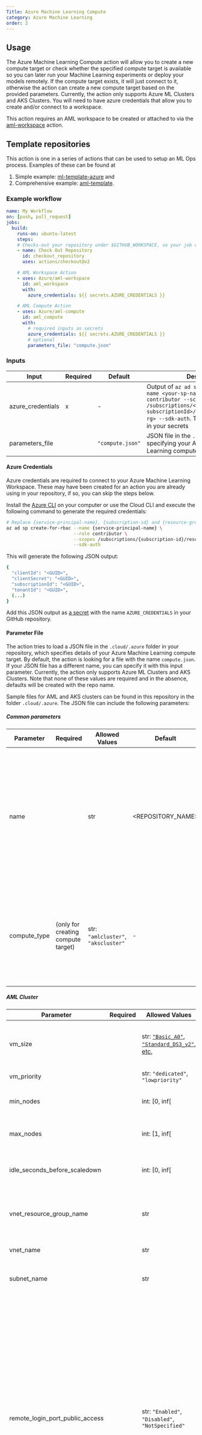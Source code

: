 ```yaml
---
Title: Azure Machine Learning Compute
category: Azure Machine Learning
order: 2
---
```


## Usage

The Azure Machine Learning Compute action will allow you to create a new compute target or check whether the specified compute target is available so you can later run your Machine Learning experiments or deploy your models remotely. If the compute target exists, it will just connect to it, otherwise the action can create a new compute target based on the provided parameters. Currently, the action only supports Azure ML Clusters and AKS Clusters. You will need to have azure credentials that allow you to create and/or connect to a workspace.

This action requires an AML workspace to be created or attached to via the [aml-workspace](https://github.com/Azure/aml-workspace) action.

## Template repositories

This action is one in a series of actions that can be used to setup an ML Ops process. Examples of these can be found at
1. Simple example: [ml-template-azure](https://github.com/machine-learning-apps/ml-template-azure) and
2. Comprehensive example: [aml-template](https://github.com/Azure/aml-template).

### Example workflow

```yaml
name: My Workflow
on: [push, pull_request]
jobs:
  build:
    runs-on: ubuntu-latest
    steps:
    # Checks-out your repository under $GITHUB_WORKSPACE, so your job can access it
    - name: Check Out Repository
      id: checkout_repository
      uses: actions/checkout@v2

    # AML Workspace Action
    - uses: Azure/aml-workspace
      id: aml_workspace
      with:
        azure_credentials: ${{ secrets.AZURE_CREDENTIALS }}

    # AML Compute Action
    - uses: Azure/aml-compute
      id: aml_compute
      with:
        # required inputs as secrets
        azure_credentials: ${{ secrets.AZURE_CREDENTIALS }}
        # optional
        parameters_file: "compute.json"
```

### Inputs

| Input | Required | Default | Description |
| ----- | -------- | ------- | ----------- |
| azure_credentials | x | - | Output of `az ad sp create-for-rbac --name <your-sp-name> --role contributor --scopes /subscriptions/<your-subscriptionId>/resourceGroups/<your-rg> --sdk-auth`. This should be stored in your secrets |
| parameters_file |  | `"compute.json"` | JSON file in the `.cloud/.azure` folder specifying your Azure Machine Learning compute target details. |

#### Azure Credentials

Azure credentials are required to connect to your Azure Machine Learning Workspace. These may have been created for an action you are already using in your repository, if so, you can skip the steps below.

Install the [Azure CLI](https://docs.microsoft.com/en-us/cli/azure/install-azure-cli?view=azure-cli-latest) on your computer or use the Cloud CLI and execute the following command to generate the required credentials:

```sh
# Replace {service-principal-name}, {subscription-id} and {resource-group} with your Azure subscription id and resource group name and any name for your service principle
az ad sp create-for-rbac --name {service-principal-name} \
                         --role contributor \
                         --scopes /subscriptions/{subscription-id}/resourceGroups/{resource-group} \
                         --sdk-auth
```

This will generate the following JSON output:

```sh
{
  "clientId": "<GUID>",
  "clientSecret": "<GUID>",
  "subscriptionId": "<GUID>",
  "tenantId": "<GUID>",
  (...)
}
```

Add this JSON output as [a secret](https://help.github.com/en/actions/configuring-and-managing-workflows/creating-and-storing-encrypted-secrets#creating-encrypted-secrets) with the name `AZURE_CREDENTIALS` in your GitHub repository.

#### Parameter File

The action tries to load a JSON file in the `.cloud/.azure` folder in your repository, which specifies details of your Azure Machine Learning compute target. By default, the action is looking for a file with the name `compute.json`. If your JSON file has a different name, you can specify it with this input parameter. Currently, the action only supports Azure ML Clusters and AKS Clusters. Note that none of these values are required and in the absence, defaults will be created with the repo name.

Sample files for AML and AKS clusters can be found in this repository in the folder `.cloud/.azure`. The JSON file can include the following parameters:

##### Common parameters

| Parameter | Required | Allowed Values       | Default | Description |
| --------- | -------- | -------------------- | ------- | ----------- |
| name                            |  | str | <REPOSITORY_NAME> | The name of the of the Compute object to retrieve or create. max characters is 16 and it can include letters, digits and dashes. It must start with a letter and end with a letter or number |
| compute_type                    | (only for creating compute target) | str: `"amlcluster"`, `"akscluster"` | - | Specifies the type of compute target that should be created by the action if a compute target with the specified name was not found. |

##### AML Cluster

| Parameter | Required | Allowed Values       | Default | Description |
| --------- | -------- | -------------------- | ------- | ----------- |
| vm_size                         |          | str: [`"Basic_A0"`, `"Standard_DS3_v2"`, etc.](https://docs.microsoft.com/en-us/azure/templates/Microsoft.Compute/2019-07-01/virtualMachines?toc=%2Fen-us%2Fazure%2Fazure-resource-manager%2Ftoc.json&bc=%2Fen-us%2Fazure%2Fbread%2Ftoc.json#hardwareprofile-object) | `"Standard_NC6"` | The size of agent VMs. Note that not all sizes are available in all regions. |
| vm_priority                     |          | str: `"dedicated"`, `"lowpriority"` | `"dedicated"` | The VM priority. |
| min_nodes                       |          | int: [0, inf[ | 0 | The minimum number of nodes to use on the cluster. |
| max_nodes                       |          | int: [1, inf[ | 4 | The maximum number of nodes to use on the cluster. |
| idle_seconds_before_scaledown   |          | int: [0, inf[ | 120 | Node idle time in seconds before scaling down the cluster. |
| vnet_resource_group_name        |          | str | null | The name of the resource group where the virtual network is located. |
| vnet_name                       |          | str | null | The name of the virtual network. |
| subnet_name                     |          | str | null | The name of the subnet inside the VNet. |
| remote_login_port_public_access |          | str: `"Enabled"`, `"Disabled"`, `"NotSpecified"` | `"NotSpecified"` | State of the public SSH port. `"Disabled"` indicates that the public ssh port is closed on all nodes of the cluster. `"Enabled"` indicates that the public ssh port is open on all nodes of the cluster. `"NotSpecified"` indicates that the public ssh port is closed on all nodes of the cluster if VNet is defined, else is open all public nodes. It can be this default value only during cluster creation time. After creation, it will be either enabled or disabled. |

Please visit [this website]() for more details.

##### AKS Cluster

| Parameter | Required | Allowed Values       | Default | Description |
| --------- | -------- | -------------------- | ------- | ----------- |
| agent_count |  | int: [1, inf[ | 3 | The number of agents (VMs) to host containers. |
| vm_size |  | str: [`"Standard_A1_v2"`, `"Standard_D3_v2"`, etc.](https://docs.microsoft.com/en-us/azure/templates/Microsoft.ContainerService/2020-02-01/managedClusters?toc=%2Fen-us%2Fazure%2Fazure-resource-manager%2Ftoc.json&bc=%2Fen-us%2Fazure%2Fbread%2Ftoc.json#managedclusteragentpoolprofile-object) | `"Standard_D3_v2"` | The size of agent VMs. |
| location |  | str: [supported region](https://azure.microsoft.com/en-us/global-infrastructure/services/?regions=all&products=kubernetes-service) | location of workspace | The location to provision cluster in. |
| service_cidr |  | str | null | A CIDR notation IP range from which to assign service cluster IPs. |
| dns_service_ip |  | str | null | Containers DNS server IP address. |
| docker_bridge_cidr |  | str | null | A CIDR notation IP for Docker bridge. |
| cluster_purpose |  | str: `"DevTest"`, `"FastProd"` | `"FastProd"` | Targeted usage of the cluster. This is used to provision Azure Machine Learning components to ensure the desired level of fault-tolerance and QoS. `"FastProd"` will provision components to handle higher levels of traffic with production quality fault-tolerance. This will default the AKS cluster to have 3 nodes. `"DevTest"` will provision components at a minimal level for testing. This will default the AKS cluster to have 1 node. |
| vnet_resource_group_name |  | str | null | The name of the resource group where the virtual network is located. |
| vnet_name |  | str | null | The name of the virtual network. |
| subnet_name |  | str | null | The name of the subnet inside the vnet. |
| ssl_cname |  | str | null | A CName to use if enabling SSL validation on the cluster. Must provide all three CName, cert file, and key file to enable SSL validation. |
| ssl_cert_pem_file |  | str | null | A file path to a file containing cert information for SSL validation. Must provide all three CName, cert file, and key file to enable SSL validation. |
| ssl_key_pem_file |  | str | null | A file path to a file containing key information for SSL validation. Must provide all three CName, cert file, and key file to enable SSL validation. |
| load_balancer_type |  | str: `"PublicIp"`, `"InternalLoadBalancer"` | `"PublicIp"` | Load balancer type of AKS cluster. |
| load_balancer_subnet |  | str | equal to subnet_name | Load balancer subnet of AKS cluster. It can be used only when Internal Load Balancer is used as load balancer type. |

Please visit [this website](https://docs.microsoft.com/en-us/python/api/azureml-core/azureml.core.compute.amlcompute%28class%29?view=azure-ml-py#provisioning-configuration-vm-size-----vm-priority--dedicated---min-nodes-0--max-nodes-none--idle-seconds-before-scaledown-none--admin-username-none--admin-user-password-none--admin-user-ssh-key-none--vnet-resourcegroup-name-none--vnet-name-none--subnet-name-none--tags-none--description-none--remote-login-port-public-access--notspecified--) for more details.

### Outputs

This action does not provide any outputs.

### Environment variables

Certain parameters are considered secrets and should therefore be passed as environment variables from your secrets, if you want to use custom values.

| Environment variable        | Required | Allowed Values | Default | Description |
| --------------------------- | -------- | -------------- | ------- | ----------- |
| ADMIN_USER_NAME             |          | str            | null    | The name of the administrator user account which can be used to SSH into nodes. This parameter is AML Cluster specific. |
| ADMIN_USER_PASSWORD         |          | str            | null    | The password of the administrator user account. This parameter is AML Cluster specific. |
| ADMIN_USER_SSH_KEY          |          | str            | null    | The SSH public key of the administrator user account. This parameter is AML Cluster specific. |

### Other Azure Machine Learning Actions

- [aml-workspace](https://github.com/Azure/aml-workspace) - Connects to or creates a new workspace
- [aml-compute](https://github.com/Azure/aml-compute) - Connects to or creates a new compute target in Azure Machine Learning
- [aml-run](https://github.com/Azure/aml-run) - Submits a ScriptRun, an Estimator or a Pipeline to Azure Machine Learning
- [aml-registermodel](https://github.com/Azure/aml-registermodel) - Registers a model to Azure Machine Learning
- [aml-deploy](https://github.com/Azure/aml-deploy) - Deploys a model and creates an endpoint for the model

### Contributing

This project welcomes contributions and suggestions.  Most contributions require you to agree to a
Contributor License Agreement (CLA) declaring that you have the right to, and actually do, grant us
the rights to use your contribution. For details, visit https://cla.opensource.microsoft.com.

When you submit a pull request, a CLA bot will automatically determine whether you need to provide
a CLA and decorate the PR appropriately (e.g., status check, comment). Simply follow the instructions
provided by the bot. You will only need to do this once across all repos using our CLA.

This project has adopted the [Microsoft Open Source Code of Conduct](https://opensource.microsoft.com/codeofconduct/).
For more information see the [Code of Conduct FAQ](https://opensource.microsoft.com/codeofconduct/faq/) or
contact [opencode@microsoft.com](mailto:opencode@microsoft.com) with any additional questions or comments.
